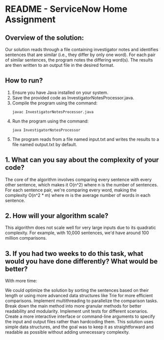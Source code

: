# README - ServiceNow Home Assignment
## Overview of the solution:
Our solution reads through a file containing investigator notes and identifies sentences that 
are similar (i.e., they differ by only one word). For each pair of similar sentences, the program 
notes the differing word(s). The results are then written to an output file in the desired format.

## How to run?
1. Ensure you have Java installed on your system.
2. Save the provided code as InvestigatorNotesProcessor.java.
3. Compile the program using the command:
   ```
   javac InvestigatorNotesProcessor.java
   ```
4. Run the program using the command:
   ```
   java InvestigatorNotesProcessor
   ```
5. The program reads from a
   file named input.txt and writes the results to a file named output.txt by default.

## 1. What can you say about the complexity of your code?
The core of the algorithm involves comparing every sentence with every other sentence, 
which makes it O(n^2) where n is the number of sentences. For each sentence pair, we're 
comparing every word, making the complexity O(n^2 * m) where m is the average number of 
words in each sentence.

## 2. How will your algorithm scale?
This algorithm does not scale well for very large inputs due to its quadratic complexity. For example, with 10,000 sentences, we'd have around 100 million comparisons.

## 3. If you had two weeks to do this task, what would you have done differently? What would be better?
With more time:

We could optimize the solution by sorting the sentences based on their length or using more advanced data structures like Trie for more efficient comparisons.
Implement multithreading to parallelize the comparison tasks.
Break down the main method into more granular methods for better readability and modularity.
Implement unit tests for different scenarios.
Create a more interactive interface or command-line arguments to specify the input and output files rather than hardcoding them.
This solution uses simple data structures, and the goal was to keep it as straightforward and readable as possible without adding unnecessary complexity.
